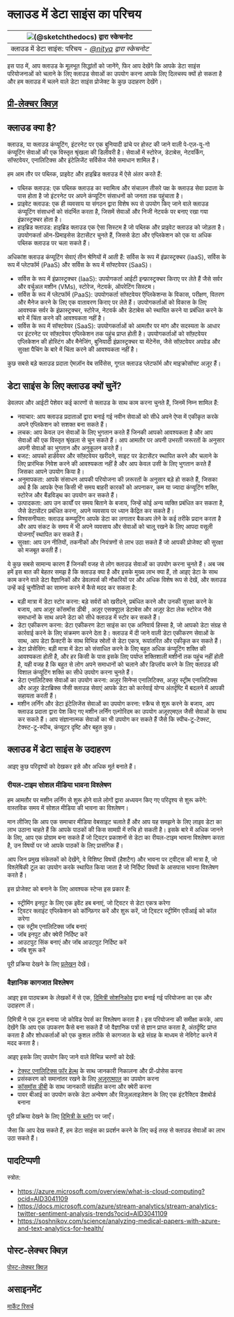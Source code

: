 # क्लाउड में डेटा साइंस का परिचय

|![[(@sketchthedocs) द्वारा स्केचनोट](https://sketchthedocs.dev) ](../../../sketchnotes/17-DataScience-Cloud.png)|
|:---:|
| क्लाउड में डेटा साइंस: परिचय - _[@nitya](https://twitter.com/nitya) द्वारा स्केचनोट_ |


इस पाठ में, आप क्लाउड के मूलभूत सिद्धांतों को जानेंगे, फिर आप देखेंगे कि आपके डेटा साइंस परियोजनाओं को चलाने के लिए क्लाउड सेवाओं का उपयोग करना आपके लिए दिलचस्प क्यों हो सकता है और हम क्लाउड में चलने वाले डेटा साइंस प्रोजेक्ट के कुछ उदाहरण देखेंगे।


## [प्री-लेक्चर क्विज़](https://red-water-0103e7a0f.azurestaticapps.net/quiz/32)


## क्लाउड क्या है?

क्लाउड, या क्लाउड कंप्यूटिंग, इंटरनेट पर एक बुनियादी ढांचे पर होस्ट की जाने वाली पे-एज़-यू-गो कंप्यूटिंग सेवाओं की एक विस्तृत श्रृंखला की डिलीवरी है। सेवाओं में स्टोरेज, डेटाबेस, नेटवर्किंग, सॉफ्टवेयर, एनालिटिक्स और इंटेलिजेंट सर्विसेज जैसे समाधान शामिल हैं।

हम आम तौर पर पब्लिक, प्राइवेट और हाइब्रिड क्लाउड में ऐसे अंतर करते हैं:

* पब्लिक क्लाउड: एक पब्लिक क्लाउड का स्वामित्व और संचालन तीसरे पक्ष के क्लाउड सेवा प्रदाता के पास होता है जो इंटरनेट पर अपने कंप्यूटिंग संसाधनों को जनता तक पहुंचाता है।
* प्राइवेट क्लाउड: एक ही व्यवसाय या संगठन द्वारा विशेष रूप से उपयोग किए जाने वाले क्लाउड कंप्यूटिंग संसाधनों को संदर्भित करता है, जिसमें सेवाओं और निजी नेटवर्क पर बनाए रखा गया इंफ्रास्ट्रक्चर होता है।
* हाइब्रिड क्लाउड: हाइब्रिड क्लाउड एक ऐसा सिस्टम है जो पब्लिक और प्राइवेट क्लाउड को जोड़ता है। उपयोगकर्ता ऑन-प्रिमाइसेस डेटासेंटर चुनते हैं, जिससे डेटा और एप्लिकेशन को एक या अधिक पब्लिक क्लाउड पर चला सकते हैं।

अधिकांश क्लाउड कंप्यूटिंग सेवाएं तीन श्रेणियों में आती हैं: सर्विस के रूप में इंफ्रास्ट्रक्चर (IaaS), सर्विस के रूप में प्लेटफॉर्म (PaaS) और सर्विस के रूप में सॉफ्टवेयर (SaaS)।

* सर्विस के रूप में इंफ्रास्ट्रक्चर (IaaS): उपयोगकर्ता आईटी इन्फ्रास्ट्रक्चर किराए पर लेते हैं जैसे सर्वर और वर्चुअल मशीन (VMs), स्टोरेज, नेटवर्क, ऑपरेटिंग सिस्टम।
* सर्विस के रूप में प्लेटफॉर्म (PaaS): उपयोगकर्ता सॉफ्टवेयर ऍप्लिकेशन्स के विकास, परीक्षण, वितरण और मैनेज करने के लिए एक वातावरण किराए पर लेते हैं। उपयोगकर्ताओं को विकास के लिए आवश्यक सर्वर के इंफ्रास्ट्रक्चर, स्टोरेज, नेटवर्क और डेटाबेस को स्थापित करने या प्रबंधित करने के बारे में चिंता करने की आवश्यकता नहीं है।
* सर्विस के रूप में सॉफ्टवेयर (SaaS): उपयोगकर्ताओं को आमतौर पर मांग और सदस्यता के आधार पर इंटरनेट पर सॉफ़्टवेयर एप्लिकेशन तक पहुंच प्राप्त होती है। उपयोगकर्ताओं को सॉफ़्टवेयर एप्लिकेशन की होस्टिंग और मैनेजिंग, बुनियादी इंफ्रास्ट्रक्चर या मेंटेनेंस, जैसे सॉफ़्टवेयर अपग्रेड और सुरक्षा पैचिंग के बारे में चिंता करने की आवश्यकता नहीं है।

कुछ सबसे बड़े क्लाउड प्रदाता ऐमज़ॉन वेब सर्विसेस, गूगल क्लाउड प्लेटफॉर्म और माइक्रोसॉफ्ट अज़ूर हैं।
## डेटा साइंस के लिए क्लाउड क्यों चुनें? 

डेवलपर और आईटी पेशेवर कई कारणों से क्लाउड के साथ काम करना चुनते हैं, जिनमें निम्न शामिल हैं:

* नवाचार: आप क्लाउड प्रदाताओं द्वारा बनाई गई नवीन सेवाओं को सीधे अपने ऐप्स में एकीकृत करके अपने एप्लिकेशन को सशक्त बना सकते हैं।
* लचक: आप केवल उन सेवाओं के लिए भुगतान करते हैं जिनकी आपको आवश्यकता है और आप सेवाओं की एक विस्तृत श्रृंखला से चुन सकते हैं। आप आमतौर पर अपनी उभरती जरूरतों के अनुसार अपनी सेवाओं का भुगतान और अनुकूलन करते हैं। 
* बजट: आपको हार्डवेयर और सॉफ़्टवेयर खरीदने, साइट पर डेटासेंटर स्थापित करने और चलाने के लिए प्रारंभिक निवेश करने की आवश्यकता नहीं है और आप केवल उसी के लिए भुगतान करते हैं जिसका आपने उपयोग किया है।
* अनुमापकता: आपके संसाधन आपकी परियोजना की ज़रूरतों के अनुसार बड़े हो सकते हैं, जिसका अर्थ है कि आपके ऐप्स किसी भी समय बाहरी कारकों को अपनाकर, कम या ज्यादा कंप्यूटिंग शक्ति, स्टोरेज और बैंडविड्थ का उपयोग कर सकते हैं।
* उत्पादकता: आप उन कार्यों पर समय बिताने के बजाय, जिन्हें कोई अन्य व्यक्ति प्रबंधित कर सकता है, जैसे डेटासेंटर प्रबंधित करना, अपने व्यवसाय पर ध्यान केंद्रित कर सकते हैं।
* विश्वसनीयता: क्लाउड कम्प्यूटिंग आपके डेटा का लगातार बैकअप लेने के कई तरीके प्रदान करता है और आप संकट के समय में भी अपने व्यवसाय और सेवाओं को चालू रखने के लिए आपदा वसूली योजनाएँ स्थापित कर सकते हैं।
* सुरक्षा: आप उन नीतियों, तकनीकों और नियंत्रणों से लाभ उठा सकते हैं जो आपकी प्रोजेक्ट की सुरक्षा को मजबूत करती हैं।

ये कुछ सबसे सामान्य कारण हैं जिनकी वजह से लोग क्लाउड सेवाओं का उपयोग करना चुनते हैं। अब जब हमें इस बात की बेहतर समझ है कि क्लाउड क्या है और इसके मुख्य लाभ क्या हैं, तो आइए डेटा के साथ काम करने वाले डेटा वैज्ञानिकों और डेवलपर्स की नौकरियों पर और अधिक विशेष रूप से देखें, और क्लाउड उन्हें कई चुनौतियों का सामना करने में कैसे मदद कर सकता है:

* बड़ी मात्रा में डेटा स्टोर करना: बड़े सर्वरों को खरीदने, प्रबंधित करने और उनकी सुरक्षा करने के बजाय, आप अज़ूर कॉसमॉस डीबी , अज़ूर एसक्यूएल डेटाबेस और अज़ूर डेटा लेक स्टोरेज जैसे समाधानों के साथ अपने डेटा को सीधे क्लाउड में स्टोर कर सकते हैं।
* डेटा एकीकरण करना: डेटा एकीकरण डेटा साइंस का एक अनिवार्य हिस्सा है, जो आपको डेटा संग्रह से कार्रवाई करने के लिए संक्रमण करने देता है। क्लाउड में दी जाने वाली डेटा एकीकरण सेवाओं के साथ, आप डेटा फ़ैक्टरी के साथ विभिन्न स्रोतों से डेटा एकत्र, रूपांतरित और एकीकृत कर सकते हैं।
* डेटा प्रोसेसिंग: बड़ी मात्रा में डेटा को संसाधित करने के लिए बहुत अधिक कंप्यूटिंग शक्ति की आवश्यकता होती है, और हर किसी के पास इसके लिए पर्याप्त शक्तिशाली मशीनों तक पहुंच नहीं होती है, यही वजह है कि बहुत से लोग अपने समाधानों को चलाने और डिप्लॉय करने के लिए क्लाउड की विशाल कंप्यूटिंग शक्ति का सीधे उपयोग करना चुनते हैं।
* डेटा एनालिटिक्स सेवाओं का उपयोग करना: अज़ूर सिनेप्स एनालिटिक्स, अज़ूर स्ट्रीम एनालिटिक्स और अज़ूर डेटाब्रिक्स जैसी क्लाउड सेवाएं आपके डेटा को कार्रवाई योग्य अंतर्दृष्टि में बदलने में आपकी सहायता करती हैं।
* मशीन लर्निंग और डेटा इंटेलिजेंस सेवाओं का उपयोग करना: स्क्रैच से शुरू करने के बजाय, आप क्लाउड प्रदाता द्वारा पेश किए गए मशीन लर्निंग एल्गोरिदम का उपयोग अज़ूरएमएल जैसी सेवाओं के साथ कर सकते हैं। आप संज्ञानात्मक सेवाओं का भी उपयोग कर सकते हैं जैसे कि स्पीच-टू-टेक्स्ट, टेक्स्ट-टू-स्पीच, कंप्यूटर दृष्टि और बहुत कुछ।

## क्लाउड में डेटा साइंस के उदाहरण

आइए कुछ परिदृश्यों को देखकर इसे और अधिक मूर्त बनाते हैं।
 
### रीयल-टाइम सोशल मीडिया भावना विश्लेषण
हम आमतौर पर मशीन लर्निंग से शुरू होने वाले लोगों द्वारा अध्ययन किए गए परिदृश्य से शुरू करेंगे: वास्तविक समय में सोशल मीडिया की भावना का विश्लेषण।

मान लीजिए कि आप एक समाचार मीडिया वेबसाइट चलाते हैं और आप यह समझने के लिए लाइव डेटा का लाभ उठाना चाहते हैं कि आपके पाठकों की किस सामग्री में रुचि हो सकती है। इसके बारे में अधिक जानने के लिए, आप एक प्रोग्राम बना सकते हैं जो ट्विटर प्रकाशनों से डेटा का रीयल-टाइम भावना विश्लेषण करता है, उन विषयों पर जो आपके पाठकों के लिए प्रासंगिक हैं।

आप जिन प्रमुख संकेतकों को देखेंगे, वे विशिष्ट विषयों (हैशटैग) और भावना पर ट्वीट्स की मात्रा है, जो विश्लेषिकी टूल का उपयोग करके स्थापित किया जाता है जो निर्दिष्ट विषयों के आसपास भावना विश्लेषण करते हैं।

इस प्रोजेक्ट को बनाने के लिए आवश्यक स्टेप्स इस प्रकार हैं: 

* स्ट्रीमिंग इनपुट के लिए एक इवेंट हब बनाएं, जो ट्विटर से डेटा एकत्र करेगा
* ट्विटर क्लाइंट एप्लिकेशन को कॉन्फ़िगर करें और शुरू करें, जो ट्विटर स्ट्रीमिंग एपीआई को कॉल करेगा
* एक स्ट्रीम एनालिटिक्स जॉब बनाएं
* जॉब इनपुट और क्वेरी निर्दिष्ट करें
* आउटपुट सिंक बनाएं और जॉब आउटपुट निर्दिष्ट करें
* जॉब शुरू करें

पूरी प्रक्रिया देखने के लिए [प्रलेखन](https://docs.microsoft.com/azure/stream-analytics/stream-analytics-twitter-sentiment-analysis-trends?WT.mc_id=academic-40229-cxa&ocid=AID30411099) देखें।

### वैज्ञानिक कागजात विश्लेषण
आइए इस पाठ्यक्रम के लेखकों में से एक, [दिमित्री सोशनिकोव](http://soshnikov.com) द्वारा बनाई गई परियोजना का एक और उदाहरण लें।

दिमित्री ने एक टूल बनाया जो कोविड पेपर्स का विश्लेषण करता है। इस परियोजना की समीक्षा करके, आप देखेंगे कि आप एक उपकरण कैसे बना सकते हैं जो वैज्ञानिक पत्रों से ज्ञान प्राप्त करता है, अंतर्दृष्टि प्राप्त करता है और शोधकर्ताओं को एक कुशल तरीके से कागजात के बड़े संग्रह के माध्यम से नेविगेट करने में मदद करता है।

आइए इसके लिए उपयोग किए जाने वाले विभिन्न चरणों को देखें:
* [टेक्स्ट एनालिटिक्स फॉर हेल्थ](https://docs.microsoft.com/azure/cognitive-services/text-analytics/how-tos/text-analytics-for-health?WT.mc_id=academic-40229-cxa&ocid=AID3041109) के साथ जानकारी निकालना और प्री-प्रोसेस करना
* प्रसंस्करण को समानांतर रखने के लिए [अज़ूरएमएल](https://azure.microsoft.com/services/machine-learning?WT.mc_id=academic-40229-cxa&ocid=AID3041109) का उपयोग करना
* [कॉसमॉस डीबी](https://azure.microsoft.com/services/cosmos-db?WT.mc_id=academic-40229-cxa&ocid=AID3041109) के साथ जानकारी संग्रहीत करना और क्वेरी करना
* पावर बीआई का उपयोग करके डेटा अन्वेषण और विज़ुअलाइज़ेशन के लिए एक इंटरैक्टिव डैशबोर्ड बनाना

पूरी प्रक्रिया देखने के लिए [दिमित्री के ब्लॉग](https://soshnikov.com/science/analyzing-medical-papers-with-azure-and-text-analytics-for-health/) पर जाएँ।
 
जैसा कि आप देख सकते हैं, हम डेटा साइंस का प्रदर्शन करने के लिए कई तरह से क्लाउड सेवाओं का लाभ उठा सकते हैं।
## पादटिप्पणी

स्त्रोत:
* https://azure.microsoft.com/overview/what-is-cloud-computing?ocid=AID3041109  
* https://docs.microsoft.com/azure/stream-analytics/stream-analytics-twitter-sentiment-analysis-trends?ocid=AID3041109  
* https://soshnikov.com/science/analyzing-medical-papers-with-azure-and-text-analytics-for-health/  

## पोस्ट-लेक्चर क्विज़

[पोस्ट-लेक्चर क्विज़](https://red-water-0103e7a0f.azurestaticapps.net/quiz/33)

## असाइनमेंट

[मार्केट रिसर्च](./assignment.hi.md)
